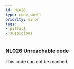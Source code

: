 ```yaml
---
id: NL026
type: code_smell
priority: minor
tags:
- pitfall 
- suspicious 
---
```


### NL026 Unreachable code
This code can not be reached.
